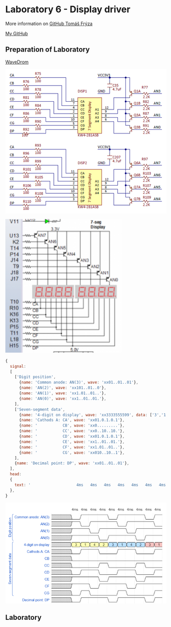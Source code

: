 # Laboratory 6 - Display driver

More information on [GitHub Tomáš Frýza](https://github.com/tomas-fryza/Digital-electronics-1/tree/master/Labs/06-display_driver)

[My GitHub](https://github.com/PetrDockalik/Digital-electronics-1)

## Preparation of Laboratory

[WaveDrom](https://wavedrom.com/editor.html)

![and_gates](Images/sch1.PNG)

![and_gates](Images/sch2.PNG)

```javascript
{
  signal:
  [
    ['Digit position',
      {name: 'Common anode: AN(3)', wave: 'xx01..01..01'},
      {name: 'AN(2)', wave: 'xx101..01..0'},
      {name: 'AN(1)', wave: 'xx1.01..01..'},
      {name: 'AN(0)', wave: 'xx1..01..01.'},
    ],
    ['Seven-segment data',
      {name: '4-digit on display', wave: 'xx3333555599', data: ['3','1','4','2','3','1','4','2','3','1']},
      {name: 'Cathods A: CA', wave: 'xx01.0.1.0.1'},
      {name: '			 CB', wave: 'xx0.........'},
      {name: '			 CC', wave: 'xx0..10..10.'},
      {name: '			 CD', wave: 'xx01.0.1.0.1'},
      {name: '			 CE', wave: 'xx1..01..01.'},
      {name: '			 CF', wave: 'xx1.01..01..'},
      {name: '			 CG', wave: 'xx010..10..1'},
    ],
    {name: 'Decimal point: DP', wave: 'xx01..01..01'},
  ],
  head:
  {
    text: '                    4ms   4ms   4ms   4ms   4ms   4ms   4ms   4ms   4ms   4ms',
  },
}
```

![and_gates](Images/wavedrom.png)

## Laboratory